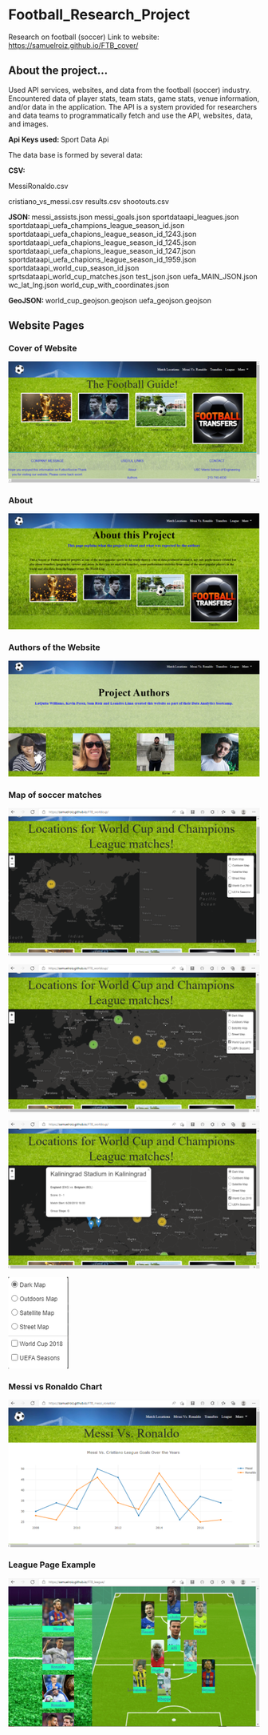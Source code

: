 # Football_Research_Project
Research on football (soccer) 
Link to website: https://samuelroiz.github.io/FTB_cover/

## About the project...

Used API services, websites, and data from the football (soccer) industry. Encountered data of player stats, team stats, game stats, venue information, and/or data in the application. The API is a system provided for researchers and data teams to programmatically fetch and use the API, websites, data, and images.

<b> Api Keys used: </b> 
Sport Data Api

The data base is formed by several data:

<b> CSV: </b>
<p> MessiRonaldo.csv </p>
cristiano_vs_messi.csv
results.csv
shootouts.csv

<b> JSON: </b>
messi_assists.json
messi_goals.json
sportdataapi_leagues.json
sportdataapi_uefa_champions_league_season_id.json
sportdataapi_uefa_chapions_league_season_id_1243.json
sportdataapi_uefa_chapions_league_season_id_1245.json
sportdataapi_uefa_chapions_league_season_id_1247.json
sportdataapi_uefa_chapions_league_season_id_1959.json
sportdataapi_world_cup_season_id.json
sprtsdataapi_world_cup_matches.json
test_json.json
uefa_MAIN_JSON.json
wc_lat_lng.json
world_cup_with_coordinates.json

<b> GeoJSON: </b>
world_cup_geojson.geojson
uefa_geojson.geojson

## Website Pages

### Cover of Website

![Cover of Website](https://github.com/samuelroiz/Football_Research_Project/blob/main/Sven_Football/images/index_html_cover.png)


### About

![About](https://github.com/samuelroiz/Football_Research_Project/blob/main/Sven_Football/images/about_html.png)

### Authors of the Website

![Authors of Website](https://github.com/samuelroiz/Football_Research_Project/blob/main/Sven_Football/images/authors_html.png)


### Map of soccer matches

![Map Part 1](https://github.com/samuelroiz/Football_Research_Project/blob/main/Sven_Football/images/map_part_1.png)

![Map Part 2](https://github.com/samuelroiz/Football_Research_Project/blob/main/Sven_Football/images/map_part_2.png)

![Map Part 3](https://github.com/samuelroiz/Football_Research_Project/blob/main/Sven_Football/images/map_part_3.png)

![Map Part 4](https://github.com/samuelroiz/Football_Research_Project/blob/main/Sven_Football/images/map_part_4.png)

### Messi vs Ronaldo Chart

![Messi vs Ronaldo Chart](https://github.com/samuelroiz/Football_Research_Project/blob/main/Sven_Football/images/messi_ronaldo_chart.png)

### League Page Example

![League Page Example](https://github.com/samuelroiz/Football_Research_Project/blob/main/Sven_Football/images/league_example.png)

